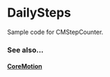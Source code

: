 DailySteps
============

Sample code for CMStepCounter.

### See also...
#### [CoreMotion](https://developer.apple.com/library/ios/documentation/CoreMotion/Reference/CoreMotion_Reference/_index.html "CoreMotion")
